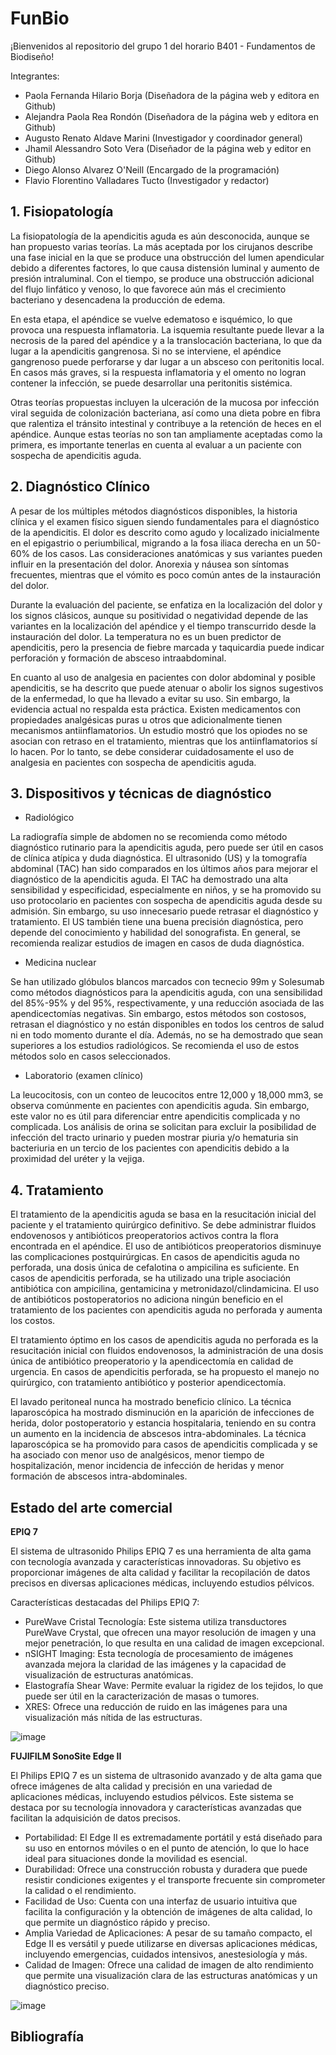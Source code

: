 # FunBio
¡Bienvenidos al repositorio del grupo 1 del horario B401 - Fundamentos de Biodiseño!

Integrantes:
- Paola Fernanda Hilario Borja (Diseñadora de la página web y editora en Github)
- Alejandra Paola Rea Rondón (Diseñadora de la página web y editora en Github)
- Augusto Renato Aldave Marini (Investigador y  coordinador general)
- Jhamil Alessandro Soto Vera (Diseñador de la página web y editor en Github)
- Diego Alonso Alvarez O'Neill (Encargado de la programación)
- Flavio Florentino Valladares Tucto (Investigador y redactor)

## **1. Fisiopatología** ##

La fisiopatología de la apendicitis aguda es aún desconocida, aunque se han propuesto varias teorías. La más aceptada por los cirujanos describe una fase inicial en la que se produce una obstrucción del lumen apendicular debido a diferentes factores, lo que causa distensión luminal y aumento de presión intraluminal. Con el tiempo, se produce una obstrucción adicional del flujo linfático y venoso, lo que favorece aún más el crecimiento bacteriano y desencadena la producción de edema.

En esta etapa, el apéndice se vuelve edematoso e isquémico, lo que provoca una respuesta inflamatoria. La isquemia resultante puede llevar a la necrosis de la pared del apéndice y a la translocación bacteriana, lo que da lugar a la apendicitis gangrenosa. Si no se interviene, el apéndice gangrenoso puede perforarse y dar lugar a un absceso con peritonitis local. En casos más graves, si la respuesta inflamatoria y el omento no logran contener la infección, se puede desarrollar una peritonitis sistémica.

Otras teorías propuestas incluyen la ulceración de la mucosa por infección viral seguida de colonización bacteriana, así como una dieta pobre en fibra que ralentiza el tránsito intestinal y contribuye a la retención de heces en el apéndice. Aunque estas teorías no son tan ampliamente aceptadas como la primera, es importante tenerlas en cuenta al evaluar a un paciente con sospecha de apendicitis aguda.

## **2. Diagnóstico Clínico** ##

A pesar de los múltiples métodos diagnósticos disponibles, la historia clínica y el examen físico siguen siendo fundamentales para el diagnóstico de la apendicitis. El dolor es descrito como agudo y localizado inicialmente en el epigastrio o periumbilical, migrando a la fosa iliaca derecha en un 50-60% de los casos. Las consideraciones anatómicas y sus variantes pueden influir en la presentación del dolor. Anorexia y náusea son síntomas frecuentes, mientras que el vómito es poco común antes de la instauración del dolor.

Durante la evaluación del paciente, se enfatiza en la localización del dolor y los signos clásicos, aunque su positividad o negatividad depende de las variantes en la localización del apéndice y el tiempo transcurrido desde la instauración del dolor. La temperatura no es un buen predictor de apendicitis, pero la presencia de fiebre marcada y taquicardia puede indicar perforación y formación de absceso intraabdominal.

En cuanto al uso de analgesia en pacientes con dolor abdominal y posible apendicitis, se ha descrito que puede atenuar o abolir los signos sugestivos de la enfermedad, lo que ha llevado a evitar su uso. Sin embargo, la evidencia actual no respalda esta práctica. Existen medicamentos con propiedades analgésicas puras u otros que adicionalmente tienen mecanismos antiinflamatorios. Un estudio mostró que los opiodes no se asocian con retraso en el tratamiento, mientras que los antiinflamatorios sí lo hacen. Por lo tanto, se debe considerar cuidadosamente el uso de analgesia en pacientes con sospecha de apendicitis aguda.

## **3. Dispositivos y técnicas de diagnóstico** ##

- Radiológico
  
La radiografía simple de abdomen no se recomienda como método diagnóstico rutinario para la apendicitis aguda, pero puede ser útil en casos de clínica atípica y duda diagnóstica. El ultrasonido (US) y la tomografía abdominal (TAC) han sido comparados en los últimos años para mejorar el diagnóstico de la apendicitis aguda. El TAC ha demostrado una alta sensibilidad y especificidad, especialmente en niños, y se ha promovido su uso protocolario en pacientes con sospecha de apendicitis aguda desde su admisión. Sin embargo, su uso innecesario puede retrasar el diagnóstico y tratamiento. El US también tiene una buena precisión diagnóstica, pero depende del conocimiento y habilidad del sonografista. En general, se recomienda realizar estudios de imagen en casos de duda diagnóstica.

- Medicina nuclear

Se han utilizado glóbulos blancos marcados con tecnecio 99m y Solesumab como métodos diagnósticos para la apendicitis aguda, con una sensibilidad del 85%-95% y del 95%, respectivamente, y una reducción asociada de las apendicectomías negativas. Sin embargo, estos métodos son costosos, retrasan el diagnóstico y no están disponibles en todos los centros de salud ni en todo momento durante el día. Además, no se ha demostrado que sean superiores a los estudios radiológicos. Se recomienda el uso de estos métodos solo en casos seleccionados.

- Laboratorio (examen clínico)

La leucocitosis, con un conteo de leucocitos entre 12,000 y 18,000 mm3, se observa comúnmente en pacientes con apendicitis aguda. Sin embargo, este valor no es útil para diferenciar entre apendicitis complicada y no complicada. Los análisis de orina se solicitan para excluir la posibilidad de infección del tracto urinario y pueden mostrar piuria y/o hematuria sin bacteriuria en un tercio de los pacientes con apendicitis debido a la proximidad del uréter y la vejiga. 

## **4. Tratamiento** ##

El tratamiento de la apendicitis aguda se basa en la resucitación inicial del paciente y el tratamiento quirúrgico definitivo. Se debe administrar fluidos endovenosos y antibióticos preoperatorios activos contra la flora encontrada en el apéndice. El uso de antibióticos preoperatorios disminuye las complicaciones postquirúrgicas. En casos de apendicitis aguda no perforada, una dosis única de cefalotina o ampicilina es suficiente. En casos de apendicitis perforada, se ha utilizado una triple asociación antibiótica con ampicilina, gentamicina y metronidazol/clindamicina. El uso de antibióticos postoperatorios no adiciona ningún beneficio en el tratamiento de los pacientes con apendicitis aguda no perforada y aumenta los costos.

El tratamiento óptimo en los casos de apendicitis aguda no perforada es la resucitación inicial con fluidos endovenosos, la administración de una dosis única de antibiótico preoperatorio y la apendicectomía en calidad de urgencia. En casos de apendicitis perforada, se ha propuesto el manejo no quirúrgico, con tratamiento antibiótico y posterior apendicectomía.

El lavado peritoneal nunca ha mostrado beneficio clínico. La técnica laparoscópica ha mostrado disminución en la aparición de infecciones de herida, dolor postoperatorio y estancia hospitalaria, teniendo en su contra un aumento en la incidencia de abscesos intra-abdominales. La técnica laparoscópica se ha promovido para casos de apendicitis complicada y se ha asociado con menor uso de analgésicos, menor tiempo de hospitalización, menor incidencia de infección de heridas y menor formación de abscesos intra-abdominales.

## **Estado del arte comercial** ##

**EPIQ 7**

El sistema de ultrasonido Philips EPIQ 7 es una herramienta de alta gama con tecnología avanzada y características innovadoras. Su objetivo es proporcionar imágenes de alta calidad y facilitar la recopilación de datos precisos en diversas aplicaciones médicas, incluyendo estudios pélvicos.

Características destacadas del Philips EPIQ 7:

- PureWave Cristal Tecnología: Este sistema utiliza transductores PureWave Crystal, que ofrecen una mayor resolución de imagen y una mejor penetración, lo que resulta en una calidad de imagen excepcional.
- nSIGHT Imaging: Esta tecnología de procesamiento de imágenes avanzada mejora la claridad de las imágenes y la capacidad de visualización de estructuras anatómicas.
- Elastografía Shear Wave: Permite evaluar la rigidez de los tejidos, lo que puede ser útil en la caracterización de masas o tumores.
- XRES: Ofrece una reducción de ruido en las imágenes para una visualización más nítida de las estructuras.

![image](https://github.com/Jhamil-Soto/FunBio/assets/143336307/2c1f5b21-cd85-47f4-b4ec-72981cb0cf87)

**FUJIFILM SonoSite Edge II**

El Philips EPIQ 7 es un sistema de ultrasonido avanzado y de alta gama que ofrece imágenes de alta calidad y precisión en una variedad de aplicaciones médicas, incluyendo estudios pélvicos. Este sistema se destaca por su tecnología innovadora y características avanzadas que facilitan la adquisición de datos precisos.

- Portabilidad: El Edge II es extremadamente portátil y está diseñado para su uso en entornos móviles o en el punto de atención, lo que lo hace ideal para situaciones donde la movilidad es esencial.
- Durabilidad: Ofrece una construcción robusta y duradera que puede resistir condiciones exigentes y el transporte frecuente sin comprometer la calidad o el rendimiento.
- Facilidad de Uso: Cuenta con una interfaz de usuario intuitiva que facilita la configuración y la obtención de imágenes de alta calidad, lo que permite un diagnóstico rápido y preciso.
- Amplia Variedad de Aplicaciones: A pesar de su tamaño compacto, el Edge II es versátil y puede utilizarse en diversas aplicaciones médicas, incluyendo emergencias, cuidados intensivos, anestesiología y más.
- Calidad de Imagen: Ofrece una calidad de imagen de alto rendimiento que permite una visualización clara de las estructuras anatómicas y un diagnóstico preciso.

![image](https://github.com/Jhamil-Soto/FunBio/assets/143336307/8aff5ec7-da61-4ec4-ab11-edc650895f65)


## Bibliografía





